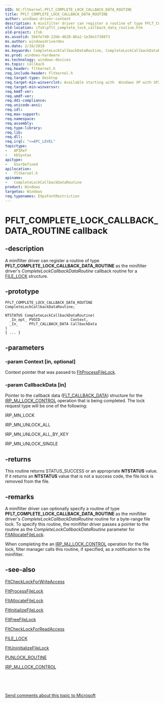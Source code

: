 ```yaml
---
UID: NC:fltkernel.PFLT_COMPLETE_LOCK_CALLBACK_DATA_ROUTINE
title: PFLT_COMPLETE_LOCK_CALLBACK_DATA_ROUTINE
author: windows-driver-content
description: A minifilter driver can register a routine of type PFLT_COMPLETE_LOCK_CALLBACK_DATA_ROUTINE as the minifilter driver's CompleteLockCallbackDataRoutine callback routine for a FILE_LOCK structure.
old-location: ifsk\pflt_complete_lock_callback_data_routine.htm
old-project: ifsk
ms.assetid: 5b6fe740-22bb-4620-86a2-1e3be1f380f3
ms.author: windowsdriverdev
ms.date: 2/16/2018
ms.keywords: CompleteLockCallbackDataRoutine, CompleteLockCallbackDataRoutine routine [Installable File System Drivers], FltCallbacks_a02e356c-ad01-4ae4-bfff-b753ffa0a1c3.xml, PFLT_COMPLETE_LOCK_CALLBACK_DATA_ROUTINE, fltkernel/CompleteLockCallbackDataRoutine, ifsk.pflt_complete_lock_callback_data_routine
ms.prod: windows-hardware
ms.technology: windows-devices
ms.topic: callback
req.header: fltkernel.h
req.include-header: Fltkernel.h
req.target-type: Desktop
req.target-min-winverclnt: Available starting with  Windows XP with SP2 or Windows Server 2003 with SP1.
req.target-min-winversvr: 
req.kmdf-ver: 
req.umdf-ver: 
req.ddi-compliance: 
req.unicode-ansi: 
req.idl: 
req.max-support: 
req.namespace: 
req.assembly: 
req.type-library: 
req.lib: 
req.dll: 
req.irql: "<=APC_LEVEL"
topictype:
-	APIRef
-	kbSyntax
apitype:
-	UserDefined
apilocation:
-	fltkernel.h
apiname:
-	CompleteLockCallbackDataRoutine
product: Windows
targetos: Windows
req.typenames: EXpsFontRestriction
---
```


# PFLT_COMPLETE_LOCK_CALLBACK_DATA_ROUTINE callback


## -description


A minifilter driver can register a routine of type <b>PFLT_COMPLETE_LOCK_CALLBACK_DATA_ROUTINE</b> as the minifilter driver's <i>CompleteLockCallbackDataRoutine</i> callback routine for a <a href="https://msdn.microsoft.com/library/windows/hardware/ff540328">FILE_LOCK</a> structure. 


## -prototype


````
PFLT_COMPLETE_LOCK_CALLBACK_DATA_ROUTINE CompleteLockCallbackDataRoutine;

NTSTATUS CompleteLockCallbackDataRoutine(
  _In_opt_ PVOID              Context,
  _In_     PFLT_CALLBACK_DATA CallbackData
)
{ ... }
````


## -parameters




### -param Context [in, optional]

Context pointer that was passed to <a href="..\fltkernel\nf-fltkernel-fltprocessfilelock.md">FltProcessFileLock</a>. 


### -param CallbackData [in]

Pointer to the callback data (<a href="..\fltkernel\ns-fltkernel-_flt_callback_data.md">FLT_CALLBACK_DATA</a>) structure for the <a href="https://msdn.microsoft.com/library/windows/hardware/ff549251">IRP_MJ_LOCK_CONTROL</a> operation that is being completed. The lock request type will be one of the following: 

IRP_MN_LOCK

IRP_MN_UNLOCK_ALL

IRP_MN_UNLOCK_ALL_BY_KEY

IRP_MN_UNLOCK_SINGLE


## -returns



This routine returns STATUS_SUCCESS or an appropriate <b>NTSTATUS</b> value. If it returns an <b>NTSTATUS</b> value that is not a success code, the file lock is removed from the file. 




## -remarks



A minifilter driver can optionally specify a routine of type <b>PFLT_COMPLETE_LOCK_CALLBACK_DATA_ROUTINE</b> as the minifilter driver's <i>CompleteLockCallbackDataRoutine</i> routine for a byte-range file lock. To specify this routine, the minifilter driver passes a pointer to the routine as the <i>CompleteLockCallbackDataRoutine</i> parameter for <a href="..\fltkernel\nf-fltkernel-fltallocatefilelock.md">FltAllocateFileLock</a>. 

When completing the an <a href="https://msdn.microsoft.com/library/windows/hardware/ff549251">IRP_MJ_LOCK_CONTROL</a> operation for the file lock, filter manager calls this routine, if specified, as a notification to the minifilter.




## -see-also

<a href="..\fltkernel\nf-fltkernel-fltchecklockforwriteaccess.md">FltCheckLockForWriteAccess</a>



<a href="..\fltkernel\nf-fltkernel-fltprocessfilelock.md">FltProcessFileLock</a>



<a href="..\fltkernel\nf-fltkernel-fltallocatefilelock.md">FltAllocateFileLock</a>



<a href="..\fltkernel\nf-fltkernel-fltinitializefilelock.md">FltInitializeFileLock</a>



<a href="..\fltkernel\nf-fltkernel-fltfreefilelock.md">FltFreeFileLock</a>



<a href="..\fltkernel\nf-fltkernel-fltchecklockforreadaccess.md">FltCheckLockForReadAccess</a>



<a href="https://msdn.microsoft.com/library/windows/hardware/ff540328">FILE_LOCK</a>



<a href="..\fltkernel\nf-fltkernel-fltuninitializefilelock.md">FltUninitializeFileLock</a>



<a href="https://msdn.microsoft.com/library/windows/hardware/ff551951">PUNLOCK_ROUTINE</a>



<a href="https://msdn.microsoft.com/library/windows/hardware/ff549251">IRP_MJ_LOCK_CONTROL</a>



 

 

<a href="mailto:wsddocfb@microsoft.com?subject=Documentation%20feedback [ifsk\ifsk]:%20PFLT_COMPLETE_LOCK_CALLBACK_DATA_ROUTINE routine%20 RELEASE:%20(2/16/2018)&amp;body=%0A%0APRIVACY STATEMENT%0A%0AWe use your feedback to improve the documentation. We don't use your email address for any other purpose, and we'll remove your email address from our system after the issue that you're reporting is fixed. While we're working to fix this issue, we might send you an email message to ask for more info. Later, we might also send you an email message to let you know that we've addressed your feedback.%0A%0AFor more info about Microsoft's privacy policy, see http://privacy.microsoft.com/en-us/default.aspx." title="Send comments about this topic to Microsoft">Send comments about this topic to Microsoft</a>

